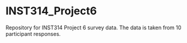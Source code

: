 # INST314_Project6
Repository for INST314 Project 6 survey data. The data is taken from 10 participant responses.
